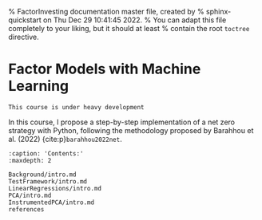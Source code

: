 % FactorInvesting documentation master file, created by
% sphinx-quickstart on Thu Dec 29 10:41:45 2022.
% You can adapt this file completely to your liking, but it should at least
% contain the root `toctree` directive.

# Factor Models with Machine Learning

```{warning}
This course is under heavy development
```

In this course, I propose a step-by-step implementation of a net zero strategy with Python, following the methodology proposed by Barahhou et al. (2022) {cite:p}`barahhou2022net`.

```{toctree}
:caption: 'Contents:'
:maxdepth: 2

Background/intro.md
TestFramework/intro.md
LinearRegressions/intro.md
PCA/intro.md
InstrumentedPCA/intro.md
references
```
